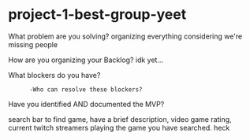 # project-1-best-group-yeet

What problem are you solving?
organizing everything considering we're missing people

How are you organizing your Backlog?
idk yet...

What blockers do you have?


          -Who can resolve these blockers?
          

Have you identified AND documented the MVP?

search bar to find game, have a brief description, video game rating, current twitch streamers playing the game you have searched. heck